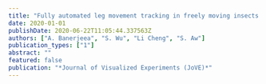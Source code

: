 ```yaml
---
title: "Fully automated leg movement tracking in freely moving insects using Feature Learning Leg Segmentation and Tracking (FLLIT)"
date: 2020-01-01
publishDate: 2020-06-22T11:05:44.337563Z
authors: ["A. Banerjeea", "S. Wu", "Li Cheng", "S. Aw"]
publication_types: ["1"]
abstract: ""
featured: false
publication: "*Journal of Visualized Experiments (JoVE)*"
---
```


